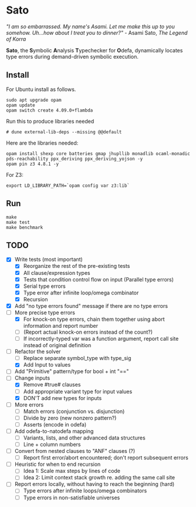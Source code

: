 Sato
=====

_"I am so embarrassed. My name's Asami. Let me make this up to you somehow. Uh...how about I treat you to dinner?"_ - Asami Sato, _The Legend of Korra_

**Sato**, the **S**ymbolic **A**nalysis **T**ypechecker for **O**defa, dynamically locates type errors during demand-driven symbolic execution.

Install
-------

For Ubuntu install as follows.

```
sudo apt upgrade opam
opam update
opam switch create 4.09.0+flambda
```


Run this to produce libraries needed
```
# dune external-lib-deps --missing @@default
```

Here are the libraries needed:
```
opam install shexp core batteries gmap jhupllib monadlib ocaml-monadic pds-reachability ppx_deriving ppx_deriving_yojson -y
opam pin z3 4.8.1 -y
```

For Z3:
```
export LD_LIBRARY_PATH=`opam config var z3:lib`
```

Run
---

```
make
make test
make benchmark
```

TODO
---
- [x] Write tests (most important)
  - [x] Reorganize the rest of the pre-existing tests
  - [x] All clause/expression types
  - [x] Tests that condition control flow on input (Parallel type errors)
  - [x] Serial type errors
  - [x] Type error after infinite loop/omega combinator
  - [x] Recursion
- [x] Add "no type errors found" message if there are no type errors
- [ ] More precise type errors
  - [x] For knock-on type errors, chain them together using abort information and report number
  - [ ] (Report actual knock-on errors instead of the count?)
  - [ ] If incorrectly-typed var was a function argument, report call site instead of original definition
- [ ] Refactor the solver
  - [ ] Replace separate symbol_type with type_sig
  - [x] Add Input to values
- [ ] Add "Primitive" pattern/type for bool + int "=="
- [ ] Change inputs
  - [x] Remove #true# clauses
  - [ ] Add appropriate variant type for input values
  - [x] DON'T add new types for inputs
- [ ] More errors
  - [ ] Match errors (conjunction vs. disjunction)
  - [ ] Divide by zero (new nonzero pattern?)
  - [ ] Asserts (encode in odefa)
- [ ] Add odefa-to-natodefa mapping
  - [ ] Variants, lists, and other advanced data structures
  - [ ] Line + column numbers
- [ ] Convert from nested clauses to "ANF" clauses (?)
  - [ ] Report first error/abort encountered; don't report subsequent errors
- [ ] Heuristic for when to end recursion
  - [ ] Idea 1: Scale max steps by lines of code
  - [ ] Idea 2: Limit context stack growth re. adding the same call site
- [ ] Report errors locally, without having to reach the beginning (hard)
  - [ ] Type errors after infinite loops/omega combinators
  - [ ] Type errors in non-satisfiable universes
